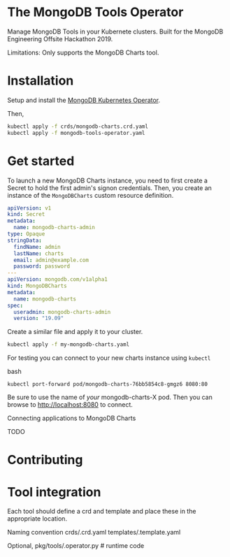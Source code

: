 The MongoDB Tools Operator
===

Manage MongoDB Tools in your Kubernete clusters.
Built for the MongoDB Engineering Offsite Hackathon 2019.

Limitations: Only supports the MongoDB Charts tool.

# Installation

Setup and install the [MongoDB Kubernetes Operator](https://github.com/mongodb/mongodb-enterprise-kubernetes).

Then,

```bash
kubectl apply -f crds/mongodb-charts.crd.yaml
kubectl apply -f mongodb-tools-operator.yaml
```

# Get started

To launch a new MongoDB Charts instance, you need to first
create a Secret to hold the first admin's signon credentials.
Then, you create an instance of the `MongoDBCharts` custom
resource definition.

```yaml
apiVersion: v1
kind: Secret
metadata:
  name: mongodb-charts-admin
type: Opaque
stringData:
  findName: admin
  lastName: charts
  email: admin@example.com
  password: password
---
apiVersion: mongodb.com/v1alpha1
kind: MongoDBCharts
metadata:
  name: mongodb-charts
spec:
  useradmin: mongodb-charts-admin
  version: "19.09"
```  

Create a similar file and apply it to your cluster.

```bash
kubectl apply -f my-mongodb-charts.yaml
```
For testing you can connect to your new charts instance using `kubectl`

bash
```
kubectl port-forward pod/mongodb-charts-76bb5854c8-gmgz6 8080:80
```

Be sure to use the name of *your* mongodb-charts-X pod. Then you can
browse to [http://localhost:8080](http://localhost:8080) to connect.

Connecting applications to MongoDB Charts

TODO

# Contributing

# Tool integration

Each tool should define a crd and template and place these 
in the appropriate location.

Naming convention
crds/<tool-name>.crd.yaml
templates/<tool-name>.template.yaml

Optional,
pkg/tools/<tool-name>.operator.py  # runtime code



